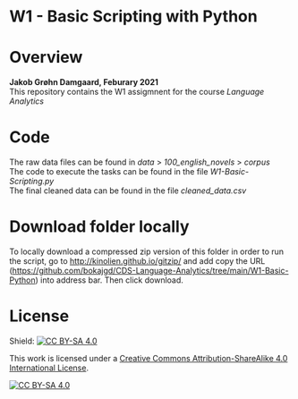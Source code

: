 # W1 - Basic Scripting with Python

 
# Overview 

**Jakob Grøhn Damgaard, Feburary 2021** <br/>
This repository contains the W1 assigmnent for the course *Language Analytics*

# Code
The raw data files can be found in *data* > *100_english_novels* > *corpus*<br/>
The code to execute the tasks can be found in the file *W1-Basic-Scripting.py*<br/>
The final cleaned data can be found in the file *cleaned_data.csv*<br/>

# Download folder locally
To locally download a compressed zip version of this folder in order to run the script, go to http://kinolien.github.io/gitzip/
and add copy the URL (https://github.com/bokajgd/CDS-Language-Analytics/tree/main/W1-Basic-Python) into address bar. Then click download. 
<br>
# License
Shield: [![CC BY-SA 4.0][cc-by-sa-shield]][cc-by-sa]

This work is licensed under a
[Creative Commons Attribution-ShareAlike 4.0 International License][cc-by-sa].

[![CC BY-SA 4.0][cc-by-sa-image]][cc-by-sa]

[cc-by-sa]: http://creativecommons.org/licenses/by-sa/4.0/
[cc-by-sa-image]: https://licensebuttons.net/l/by-sa/4.0/88x31.png
[cc-by-sa-shield]: https://img.shields.io/badge/License-CC%20BY--SA%204.0-lightgrey.svg

